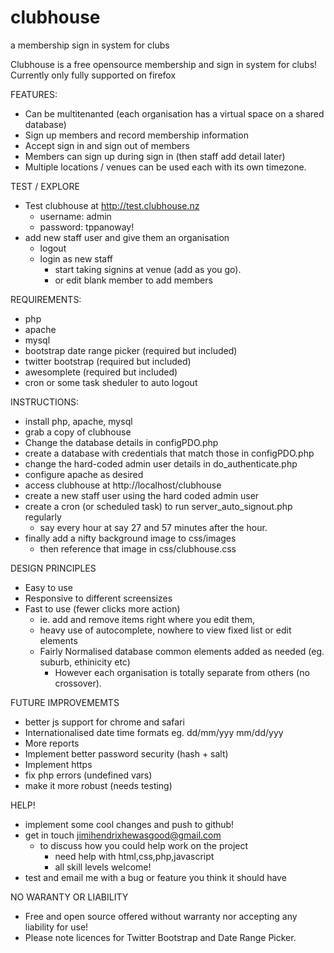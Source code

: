 # clubhouse
a membership sign in system for clubs

Clubhouse is a free opensource membership and sign in system for clubs!
Currently only fully supported on firefox

FEATURES:
* Can be multitenanted (each organisation has a virtual space on a shared database)
* Sign up members and record membership information
* Accept sign in and sign out of members
* Members can sign up during sign in (then staff add detail later)
* Multiple locations / venues can be used each with its own timezone.

TEST / EXPLORE
* Test clubhouse at http://test.clubhouse.nz
  * username: admin
  * password: tppanoway!
* add new staff user and give them an organisation
  * logout
  * login as new staff
    * start taking signins at venue (add as you go).
    * or edit blank member to add members

REQUIREMENTS:
* php
* apache
* mysql
* bootstrap date range picker (required but included)
* twitter bootstrap (required but included)
* awesomplete (required but included)
* cron or some task sheduler to auto logout

INSTRUCTIONS:
* install php, apache, mysql
* grab a copy of clubhouse
* Change the database details in configPDO.php
* create a database with credentials that match those in configPDO.php
* change the hard-coded admin user details in do_authenticate.php
* configure apache as desired 
* access clubhouse at http://localhost/clubhouse
* create a new staff user using the hard coded admin user
* create a cron (or scheduled task) to run server_auto_signout.php regularly 
  * say every hour at say 27 and 57 minutes after the hour.
* finally add a nifty background image to css/images
  * then reference that image in css/clubhouse.css

DESIGN PRINCIPLES
* Easy to use
* Responsive to different screensizes
* Fast to use (fewer clicks more action)
  * ie. add and remove items right where you edit them,
  * heavy use of autocomplete, nowhere to view fixed list or edit elements
  * Fairly Normalised database common elements added as needed (eg. suburb, ethinicity etc)
    * However each organisation is totally separate from others (no crossover).
  
FUTURE IMPROVEMEMTS
* better js support for chrome and safari
* Internationalised date time formats eg. dd/mm/yyy mm/dd/yyy
* More reports
* Implement better password security (hash + salt)
* Implement https
* fix php errors (undefined vars)
* make it more robust (needs testing)

HELP!
* implement some cool changes and push to github!
* get in touch jimihendrixhewasgood@gmail.com
  * to discuss how you could help work on the project
    * need help with html,css,php,javascript
    * all skill levels welcome!
* test and email me with a bug or feature you think it should have
  
NO WARANTY OR LIABILITY
  * Free and open source offered without warranty nor accepting any liability for use!
  * Please note licences for Twitter Bootstrap and Date Range Picker.
